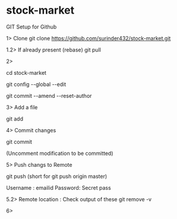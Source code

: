 # stock-market

GIT Setup for Github

1> Clone 
git clone https://github.com/surinder432/stock-market.git

1.2> If already present (rebase)
git pull

2> 

cd stock-market

git config --global --edit

git commit --amend --reset-author

3> Add a file

git add

4> Commit changes

git commit

(Uncomment modification to be committed)

5> Push changs to Remote

git push
(short for git push origin master)

Username : emailid
Password: Secret pass

5.2> Remote location : Check output of these
git remove -v


6> 
